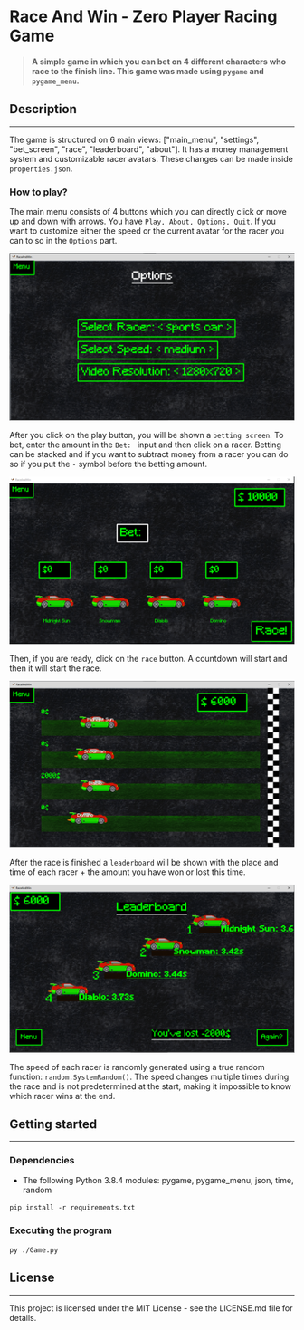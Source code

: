 # Race And Win - Zero Player Racing Game

> #### A simple game in which you can bet on 4 different characters who race to the finish line. This game was made using `pygame` and `pygame_menu`.

## **Description**

---

The game is structured on 6 main views: ["main_menu", "settings", "bet_screen", "race", "leaderboard", "about"].
It has a money management system and customizable racer avatars. These changes can be made inside `properties.json`.

### How to play?

The main menu consists of 4 buttons which you can directly click or move up and down with arrows.
You have `Play, About, Options, Quit`. If you want to customize either the speed or the current avatar for the racer you can to so in the `Options` part.

![Options](/screenshots/options.PNG)

After you click on the play button, you will be shown a `betting screen`. To bet, enter the amount in the `Bet: ` input and then click on a racer. Betting can be stacked and if you want to subtract money from a racer you can do so if you put the `-` symbol before the betting amount.

![BetScreen](/screenshots/betscreen.PNG)

Then, if you are ready, click on the `race` button. A countdown will start and then it will start the race.

![Race](/screenshots/race.PNG)

After the race is finished a `leaderboard` will be shown with the place and time of each racer + the amount you have won or lost this time.

![Leaderboard](/screenshots/leaderboard.PNG)

The speed of each racer is randomly generated using a true random function: `random.SystemRandom()`. The speed changes multiple times during the race and is not predetermined at the start, making it impossible to know which racer wins at the end.

## **Getting started**

---

### Dependencies

- The following Python 3.8.4 modules: pygame, pygame_menu, json, time, random

```
pip install -r requirements.txt
```

### Executing the program

```
py ./Game.py
```

## **License**

---

This project is licensed under the MIT License - see the LICENSE.md file for details.
